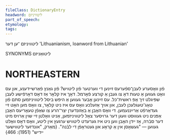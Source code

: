 ```yaml
---
fileClass: DictionaryEntry
headword: ליטוויניזם
part_of_speech: 
etymology: 
tags: 
---
```

ליטוויניזם
־ען
דער
'Lithuanianism, loanword from Lithuanian'

SYNONYMS
ליטואַניזם

NORTHEASTERN
==============

פֿון וואָסערע לעבן־ספֿערעס זײַנען די ווערטער פֿון ליטויש? פֿון גאַנץ פֿאַרשיידענע, און עס וואָט געווען אַ טעות דאָ צו געבן אַ קורצע פֿאָרמל. דאָך איז קלאָר אַז דאָס דאָרפֿישע לעבן שפּיגלט זיך אָפּ ראשית־כּל. עס זײַנען אָבער געווען אַ היפּש ביסל ליטוויניזמען סתּם פֿון טאָג־טעגלעכן לעבן, און אויך אַזעלכע וואָס עס איז ניט קלאָר, צו וואָס מען האָט זיי געדאַרפֿט אַרײַננעמען. די וואָס האָבן אַ באַזונדערן יצר־הרע צו שאַפֿן טעאָריעס האָבן אַפּנים ניט געוווּסט וועגן דער גרויסער צאָל ליטוויניזמען, אַניט וואָלטן זיי שוין אַרויס מיט דער סבֿרה, אַז ייִדן האָבן ווען ניט איז גערעדט ליטוויש ערגעץ אין ליטע, וואָס דאָס וואָלט געווען — "געשאָסן אין אַ קראָע און געטראָפֿן די לבֿנה".
{מאַרק, "אונדזער ליטווישער ייִדיש" (1951): 466}
